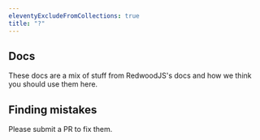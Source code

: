 ```yaml
---
eleventyExcludeFromCollections: true
title: "?"
---
```

## Docs 
These docs are a mix of stuff from RedwoodJS's docs and how we think you should use them here.
## Finding mistakes
Please submit a PR to fix them.